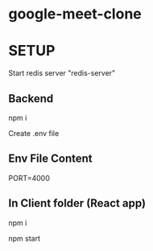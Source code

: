 # google-meet-clone

# SETUP
Start redis server "redis-server"

## Backend
npm i

Create .env file

## Env File Content
PORT=4000

## In Client folder  (React app)
npm i

npm start
